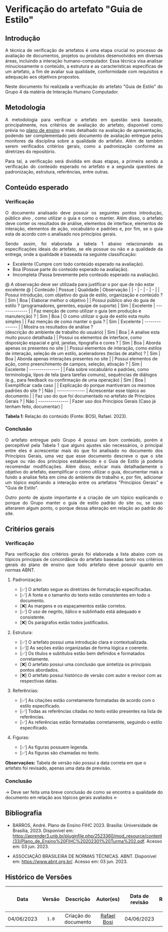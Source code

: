<div class="body">

# Verificação do artefato "Guia de Estilo" 

## Introdução

<div align="justify">

A técnica de verificação de artefatos é uma etapa crucial no processo de avaliação de documentos, projetos ou produtos desenvolvidos em diversas áreas, incluindo a interação humano-computador. Essa técnica visa analisar minuciosamente o conteúdo, a estrutura e as características específicas de um artefato, a fim de avaliar sua qualidade, conformidade com requisitos e adequação aos objetivos propostos.

Neste documento foi realizada a verificação do artefato "Guia de Estilo" do Grupo 4 da matéria de Interação Humano Computador.

</div>

## Metodologia

<div align="justify">

A metodologia para verificar o artefato em questão será baseado, principalmente, nos critérios de avaliação do artefato, disponível como prévia no [plano de ensino](https://aprender3.unb.br/pluginfile.php/2523360/mod_resource/content/33/Plano_de_Ensino%20FIHC%20202301%20Turma%202.pdf) e mais detalhado na avaliação de apresentação, podendo ser complementado pelo documento de avaliação entregue pelos monitores da disciplina sobre a qualidade do artefato. Além de também serem verificados critérios gerais, como a padronização conforme as diretrizes do repositório.

Para tal, a verificação será dividida em duas etapas, a primeira sendo a verificação do conteúdo esperado no artefato e a segunda questões de padronização, estrutura, referências, entre outras.

</div>

## Conteúdo esperado

### Verificação

<div align="justify">

O documento analisado deve possuir os seguintes pontos introdução, público alvo , como utilizar o guia e como o manter. Além disso, o artefato deve conter os resultados de análise, elementos de interface, elementos de interação, elementos de ação, vocabulário e padrões e, por fim, se o guia esta de acordo com o analisado nos princípios gerais.

Sendo assim, foi elaborada a tabela 1 abaixo relacionando as especificações ideais do artefato, se ele possue ou não e a qualidade da entrega, onde a qualidade é baseada na seguinte classificação:

- Excelente (Cumpre com todo conteúdo esperado na avaliação).
- Boa (Possue parte do conteúdo esperado na avaliação).
- Imcompleta (Passa brevemente pelo conteúdo esperado na avaliação).

</div>

@ A observação deve ser utilizada para justificar o por que de não estar excelente @
| Conteúdo | Possue | Qualidade | Observação |
| - | - | - | - |
| Possui introdução, com objetivo do guia de estilo, organização e conteúdo ? | Sim | Boa | Elaborar melhor o objetivo |
| Possui público alvo do guia de estilo ? (programadores, gerentes, equipe de suporte) | Sim | Excelente | -------------- |
| Faz menção de como utilizar o guia (em produção e manutenção) ? | Sim | Boa | O como utilizar o guia de estilo esta muito simples |
| Faz menção de como manter o guia ? | Sim | Excelente | -------------- |
| Mostra os resultados de análise ?<br>(descrição do ambiente de trabalho do usuário) | Sim | Boa | A analise esta muito pouco detalhada |
| Possui os elementos de interface, como disposição espacial e grid, janelas, tipografia e cores ? | Sim | Boa | Aborda apenas os presentes no site |
| Possui elementos de interação, como estilos de interação, seleção de um estilo, aceleradores (teclas de atalho) ? | Sim | Boa | Aborda apenas interações presentes no site |
| Possui elementos de ação, como preenchimento de campos, seleção, ativação ? | Sim | Excelente | --------------- |
| Fala sobre vocabulário e padrões, como terminologia, tipos de tela (para tarefas comuns), sequências de diálogos (e.g., para feedback ou confirmação de uma operação) | Sim | Boa | Exemplificar cada caso | 
| Explicação do porque mantiveram os mesmos padrões do site ? | Não | -------------- | Acrescentar esse tópico ao documento |
| Faz uso do que foi documentado no artefato de Princípios Gerais ? | Não | --------------- | Fazer uso dos Princípios Gerais (Caso já tenham feito, documentar) |

<b>Tabela 1</b>: Relação do conteúdo (Fonte: BOSI, Rafael. 2023).

### Conclusão

<div align="justify">

O artefato entregue pelo Grupo 4 possui um bom conteúdo, porém é percepitível pela Tabela 1 que alguns ajustes são necessários, o principal entre eles é acrescentar mais do que foi analisado no documento dos Princípios Gerais, uma vez que esse documento descreve o que o site segue ou não dos princípios estabelecido e o Guia de Estilo já poderia recomendar modificações. Além disso, exlicar mais detalhadamente o objetivo do artefato, exemplificar o como utilizar o guia, documentar mais a fundo a analise feita em cima do ambiente de trabalho e, por fim, adicionar um tópico explicando a interação entre os artefatos "Princípios Gerais" e "Guia de Estilo".

Outro ponto de ajuste importante é a criação de um tópico explicando o porque do Grupo manter o guia de estilo padrão do site ou, se caso alterarem algum ponto, o porque dessa alteração em relação ao padrão do site.

</div>

## Critérios gerais

### Verificação

<div align="justify">

Para verificação dos critérios gerais foi elaborada a lista abaixo com os tópicos principais de concordância do artefato baseadas tanto nos critérios gerais do plano de ensino que todo artefato deve possuir quanto em normas ABNT.

</div>

1. Padronização:
   - [✅] O artefato segue as diretrizes de formatação especificadas.
   - [✅] A fonte e o tamanho do texto estão consistentes em todo o documento.
   - [❌] As margens e os espaçamentos estão corretos.
   - [✅] O uso de negrito, itálico e sublinhado está adequado e consistente.
   - [❌] Os parágrafos estão todos justificados.

2. Estrutura:
   - [✅] O artefato possui uma introdução clara e contextualizada.
   - [✅]] As seções estão organizadas de forma lógica e coerente.
   - [✅] Os títulos e subtítulos estão bem definidos e formatados corretamente.
   - [❌] O artefato possui uma conclusão que sintetiza os principais pontos abordados.
   - [❌] O artefato possui histórico de versão com autor e revisor com as respectivas datas.

3. Referências:
   - [✅] As citações estão corretamente formatadas de acordo com o estilo especificado.
   - [✅] Todas as referências citadas no texto estão presentes na lista de referências.
   - [✅] As referências estão formatadas corretamente, seguindo o estilo especificado.

4. Figuras:
   - [✅] As figuras possuem legenda.
   - [✅] As figuras são chamadas no texto.

<b>Observações:</b>
Tabela de versão não possui a data correta em que o artefato foi revisado, apenas uma data de previsão.

### Conclusão

<div align="justify">

-> Deve ser feita uma breve conclusão de como se encontra a qualidade do documento em relação aos tópicos gerais avaliados <-

</div>

## Bibliografia

- BARROS, André. Plano de Ensino FIHC 2023. Brasília: Universidade de Brasília, 2023. Disponível em: <https://aprender3.unb.br/pluginfile.php/2523360/mod_resource/content/33/Plano_de_Ensino%20FIHC%20202301%20Turma%202.pdf>. Acesso em: 03 jun. 2023.

- ASSOCIAÇÃO BRASILEIRA DE NORMAS TÉCNICAS. ABNT. Disponível em: <https://www.abnt.org.br/>. Acesso em: 03 jun. 2023.


## Histórico de Versões

| <p align="center">Data</p> | <p align="center">Versão</p> | <p align="center">Descrição</p> | <p align="center">Autor(es)</p> | <p align="center">Data de revisão</p> | <p align="center">Revisor(es)</p> |
| :-: | :-: | :-: | :-: | :-: | :-: |
| 04/06/2023 | `1.0` | Criação do documento | [Rafael Bosi](https://github.com/strangeunit28) | 04/06/2023 | [Giovanni Alvissus](https://github.com/giovanni1106) |

</div>